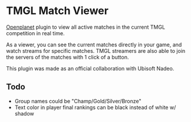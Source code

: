 # TMGL Match Viewer
[Openplanet](https://openplanet.dev/) plugin to view all active matches in the current TMGL competition in real time.

As a viewer, you can see the current matches directly in your game, and watch streams for specific matches. TMGL streamers are also able to join the servers of the matches with 1 click of a button.

This plugin was made as an official collaboration with Ubisoft Nadeo.

## Todo
* Group names could be "Champ/Gold/Silver/Bronze"
* Text color in player final rankings can be black instead of white w/ shadow
